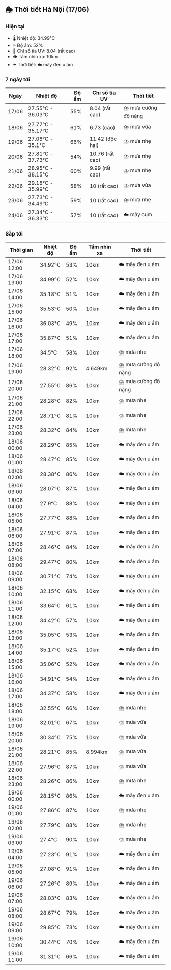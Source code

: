 ## 🌦️ Thời tiết Hà Nội (17/06)

### Hiện tại

- 🌡️ Nhiệt độ: 34.99℃
- 💦 Độ ẩm: 52%
- 🌟 Chỉ số tia UV: 8.04 (rất cao)
- 👁️ Tầm nhìn xa: 10km
- ☂️ Thời tiết: ☁️ mây đen u ám

### 7 ngày tới

| Ngày | Nhiệt độ | Độ ẩm | Chỉ số tia UV | Thời tiết |
| --- | --- | --- | --- | --- |
| 17/06 | 27.55℃ - 36.03℃ | 55% | 8.04 (rất cao) | ⛈️ mưa cường độ nặng |
| 18/06 | 27.77℃ - 35.17℃ | 61% | 6.73 (cao) | ⛈️ mưa vừa |
| 19/06 | 27.08℃ - 35.1℃ | 66% | 11.42 (độc hại) | ⛈️ mưa nhẹ |
| 20/06 | 27.81℃ - 37.73℃ | 54% | 10.76 (rất cao) | ⛈️ mưa nhẹ |
| 21/06 | 28.95℃ - 38.15℃ | 60% | 9.99 (rất cao) | ⛈️ mưa nhẹ |
| 22/06 | 29.18℃ - 35.99℃ | 58% | 10 (rất cao) | ⛈️ mưa vừa |
| 23/06 | 27.73℃ - 34.49℃ | 59% | 10 (rất cao) | ⛈️ mưa nhẹ |
| 24/06 | 27.34℃ - 36.33℃ | 57% | 10 (rất cao) | ☁️ mây cụm |

### Sắp tới

| Thời gian | Nhiệt độ | Độ ẩm | Tầm nhìn xa | Thời tiết |
| --- | --- | --- | --- | --- |
| 17/06 12:00 | 34.92℃ | 53% | 10km | ☁️ mây đen u ám |
| 17/06 13:00 | 34.99℃ | 52% | 10km | ☁️ mây đen u ám |
| 17/06 14:00 | 35.18℃ | 51% | 10km | ☁️ mây đen u ám |
| 17/06 15:00 | 35.53℃ | 50% | 10km | ☁️ mây đen u ám |
| 17/06 16:00 | 36.03℃ | 49% | 10km | ☁️ mây đen u ám |
| 17/06 17:00 | 35.87℃ | 51% | 10km | ☁️ mây đen u ám |
| 17/06 18:00 | 34.5℃ | 58% | 10km | ⛈️ mưa nhẹ |
| 17/06 19:00 | 28.32℃ | 92% | 4.649km | ⛈️ mưa cường độ nặng |
| 17/06 20:00 | 27.55℃ | 86% | 10km | ⛈️ mưa cường độ nặng |
| 17/06 21:00 | 28.28℃ | 82% | 10km | ⛈️ mưa nhẹ |
| 17/06 22:00 | 28.71℃ | 81% | 10km | ⛈️ mưa nhẹ |
| 17/06 23:00 | 28.32℃ | 84% | 10km | ⛈️ mưa nhẹ |
| 18/06 00:00 | 28.29℃ | 85% | 10km | ☁️ mây đen u ám |
| 18/06 01:00 | 28.47℃ | 85% | 10km | ☁️ mây đen u ám |
| 18/06 02:00 | 28.38℃ | 86% | 10km | ☁️ mây đen u ám |
| 18/06 03:00 | 28.07℃ | 87% | 10km | ☁️ mây đen u ám |
| 18/06 04:00 | 27.9℃ | 88% | 10km | ☁️ mây đen u ám |
| 18/06 05:00 | 27.77℃ | 88% | 10km | ☁️ mây đen u ám |
| 18/06 06:00 | 27.91℃ | 87% | 10km | ☁️ mây đen u ám |
| 18/06 07:00 | 28.46℃ | 84% | 10km | ☁️ mây đen u ám |
| 18/06 08:00 | 29.47℃ | 80% | 10km | ☁️ mây đen u ám |
| 18/06 09:00 | 30.71℃ | 74% | 10km | ☁️ mây đen u ám |
| 18/06 10:00 | 32.15℃ | 68% | 10km | ☁️ mây đen u ám |
| 18/06 11:00 | 33.64℃ | 61% | 10km | ☁️ mây đen u ám |
| 18/06 12:00 | 34.42℃ | 57% | 10km | ☁️ mây đen u ám |
| 18/06 13:00 | 35.05℃ | 53% | 10km | ☁️ mây đen u ám |
| 18/06 14:00 | 35.17℃ | 52% | 10km | ☁️ mây đen u ám |
| 18/06 15:00 | 35.06℃ | 52% | 10km | ☁️ mây đen u ám |
| 18/06 16:00 | 34.91℃ | 54% | 10km | ☁️ mây đen u ám |
| 18/06 17:00 | 34.37℃ | 58% | 10km | ☁️ mây đen u ám |
| 18/06 18:00 | 32.55℃ | 66% | 10km | ⛈️ mưa nhẹ |
| 18/06 19:00 | 32.01℃ | 67% | 10km | ⛈️ mưa vừa |
| 18/06 20:00 | 30.34℃ | 75% | 10km | ⛈️ mưa vừa |
| 18/06 21:00 | 28.21℃ | 85% | 8.994km | ⛈️ mưa vừa |
| 18/06 22:00 | 27.96℃ | 87% | 10km | ⛈️ mưa vừa |
| 18/06 23:00 | 28.26℃ | 86% | 10km | ⛈️ mưa nhẹ |
| 19/06 00:00 | 28.15℃ | 86% | 10km | ☁️ mây đen u ám |
| 19/06 01:00 | 27.86℃ | 87% | 10km | ⛈️ mưa nhẹ |
| 19/06 02:00 | 27.79℃ | 88% | 10km | ⛈️ mưa nhẹ |
| 19/06 03:00 | 27.4℃ | 90% | 10km | ⛈️ mưa nhẹ |
| 19/06 04:00 | 27.23℃ | 91% | 10km | ☁️ mây đen u ám |
| 19/06 05:00 | 27.08℃ | 91% | 10km | ☁️ mây đen u ám |
| 19/06 06:00 | 27.26℃ | 89% | 10km | ☁️ mây đen u ám |
| 19/06 07:00 | 28.03℃ | 83% | 10km | ☁️ mây đen u ám |
| 19/06 08:00 | 28.67℃ | 79% | 10km | ☁️ mây đen u ám |
| 19/06 09:00 | 29.85℃ | 73% | 10km | ☁️ mây đen u ám |
| 19/06 10:00 | 30.44℃ | 70% | 10km | ☁️ mây đen u ám |
| 19/06 11:00 | 31.31℃ | 66% | 10km | ☁️ mây đen u ám |
